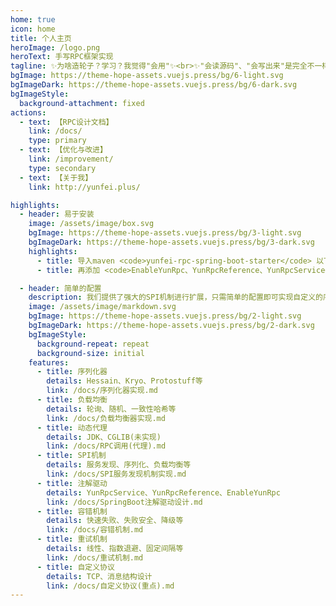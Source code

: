 ```yaml
---
home: true
icon: home
title: 个人主页
heroImage: /logo.png
heroText: 手写RPC框架实现
tagline: ✨为啥造轮子？学习？我觉得"会用"✨<br>✨"会读源码"、"会写出来"是完全不一样的水平✨
bgImage: https://theme-hope-assets.vuejs.press/bg/6-light.svg
bgImageDark: https://theme-hope-assets.vuejs.press/bg/6-dark.svg
bgImageStyle:
  background-attachment: fixed
actions:
  - text: 【RPC设计文档】
    link: /docs/
    type: primary
  - text: 【优化与改进】
    link: /improvement/ 
    type: secondary
  - text: 【关于我】
    link: http://yunfei.plus/

highlights:
  - header: 易于安装
    image: /assets/image/box.svg
    bgImage: https://theme-hope-assets.vuejs.press/bg/3-light.svg
    bgImageDark: https://theme-hope-assets.vuejs.press/bg/3-dark.svg
    highlights:
      - title: 导入maven <code>yunfei-rpc-spring-boot-starter</code> 以下载项目依赖。
      - title: 再添加 <code>EnableYunRpc、YunRpcReference、YunRpcService</code> 即可使用。

  - header: 简单的配置
    description: 我们提供了强大的SPI机制进行扩展，只需简单的配置即可实现自定义的序列化、负载均衡、服务发现等功能。
    image: /assets/image/markdown.svg
    bgImage: https://theme-hope-assets.vuejs.press/bg/2-light.svg
    bgImageDark: https://theme-hope-assets.vuejs.press/bg/2-dark.svg
    bgImageStyle:
      background-repeat: repeat
      background-size: initial
    features:
      - title: 序列化器
        details: Hessain、Kryo、Protostuff等
        link: /docs/序列化器实现.md
      - title: 负载均衡
        details: 轮询、随机、一致性哈希等
        link: /docs/负载均衡器实现.md
      - title: 动态代理
        details: JDK、CGLIB(未实现)
        link: /docs/RPC调用(代理).md
      - title: SPI机制
        details: 服务发现、序列化、负载均衡等
        link: /docs/SPI服务发现机制实现.md
      - title: 注解驱动
        details: YunRpcService、YunRpcReference、EnableYunRpc
        link: /docs/SpringBoot注解驱动设计.md
      - title: 容错机制
        details: 快速失败、失败安全、降级等
        link: /docs/容错机制.md
      - title: 重试机制
        details: 线性、指数退避、固定间隔等
        link: /docs/重试机制.md
      - title: 自定义协议
        details: TCP、消息结构设计
        link: /docs/自定义协议(重点).md
---
```

